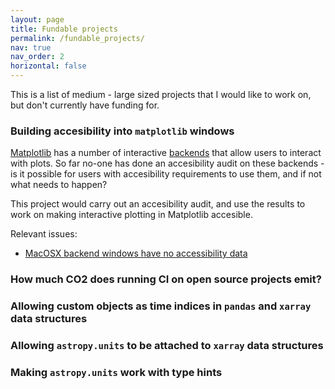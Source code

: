 ```yaml
---
layout: page
title: Fundable projects
permalink: /fundable_projects/
nav: true
nav_order: 2
horizontal: false
---
```


This is a list of medium - large sized projects that I would like to work on, but don't currently have funding for.

### Building accesibility into `matplotlib` windows
[Matplotlib](https://matplotlib.org/) has a number of interactive [backends](https://matplotlib.org/stable/users/explain/backends.html) that allow users to interact with plots.
So far no-one has done an accesibility audit on these backends - is it possible for users with accesibility requirements to use them, and if not what needs to happen?

This project would carry out an accesibility audit, and use the results to work on making interactive plotting in Matplotlib accesible.

Relevant issues:
- [MacOSX backend windows have no accessibility data](https://github.com/matplotlib/matplotlib/issues/24608)


### How much CO2 does running CI on open source projects emit?

### Allowing custom objects as time indices in `pandas` and `xarray` data structures

### Allowing `astropy.units` to be attached to `xarray` data structures


### Making `astropy.units` work with type hints
